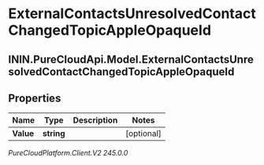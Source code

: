 # ExternalContactsUnresolvedContactChangedTopicAppleOpaqueId

## ININ.PureCloudApi.Model.ExternalContactsUnresolvedContactChangedTopicAppleOpaqueId

## Properties

|Name | Type | Description | Notes|
|------------ | ------------- | ------------- | -------------|
| **Value** | **string** |  | [optional] |



_PureCloudPlatform.Client.V2 245.0.0_
